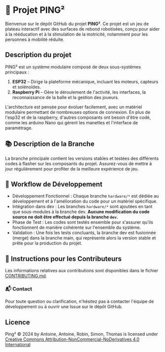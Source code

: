 # 🚀 Projet PING²

Bienvenue sur le dépôt GitHub du projet **PING²**. Ce projet est un jeu de plateau interactif avec des surfaces de rebond robotisées, conçu pour aider à la rééducation et à la stimulation de la motricité, notamment pour les personnes à mobilité réduite.

## Description du projet

PING² est un système modulaire composé de deux sous-systèmes principaux :

1. **ESP32** – Dirige la plateforme mécanique, incluant les moteurs, capteurs et solénoïdes.
2. **Raspberry Pi** – Gère le déroulement de l'activité, les interfaces, la reconnaissance de la balle et la gestion des joueurs.

L'architecture est pensée pour évoluer facilement, avec un matériel modulaire permettant de nombreuses options de connexion. En plus de l'esp32 et de la raspberry, d'autres composants ont besoin d'être codé, comme les arduino Nano qui gèrent les manettes et l'interface de paramètrage.


## 📚 Description de la Branche

La branche principale contient les versions stables et testées des différents codes à flasher sur les composants du projet. Assurez-vous de mettre à jour régulièrement pour profiter de la meilleure expérience de jeu.

## 🔄 Workflow de Développement
- Développement Fonctionnel : Chaque branche ```hardware/*``` est dédiée au développement et à l'amélioration du code pour un matériel spécifique.
- Intégration dans dev : Les branches ```hardware/*``` sont ajoutées en tant que sous-modules à la branche dev. **Aucune modification du code source ne doit être effectué depuis la branche ```dev```.**
- Phase de Test : Les codes sont testés ensemble pour s'assurer qu'ils fonctionnent de manière cohérente sur l'ensemble du système.
- Validation : Une fois les tests concluants, la branche dev est fusionnée (merge) dans la branche main, qui représente alors la version stable et prête pour la production du projet.

## 📄 Instructions pour les Contributeurs
Les informations relatives aux contributions sont disponibles dans le fichier [CONTRIBUTING.md](CONTRIBUTING.md).

### 📬 Contact
Pour toute question ou clarification, n'hésitez pas à contacter l'équipe de développement ou à ouvrir une Issue sur le dépôt GitHub.

## Licence

Ping² © 2024 by Antoine, Antoine, Robin, Simon, Thomas is licensed under [Creative Commons Attribution-NonCommercial-NoDerivatives 4.0 International](https://creativecommons.org/licenses/by-nc-nd/4.0/)
